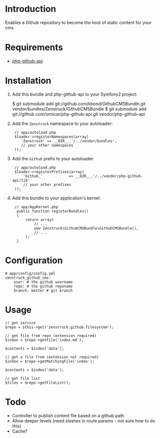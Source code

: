 # Introduction

Enables a Github repository to become the host of static content for your cms.

# Requirements

* [php-github-api](https://github.com/ornicar/php-github-api)

# Installation

1. Add this bundle and php-github-api to your Symfony2 project:

    $ git submodule add git://github.com/kbond/GithubCMSBundle.git vendor/bundles/Zenstruck/GithubCMSBundle
    $ git submodule add git://github.com/ornicar/php-github-api.git vendor/php-github-api

2. Add the ``Zenstruck`` namespace to your autoloader:

        // app/autoload.php
        $loader->registerNamespaces(array(
           'Zenstruck' => __DIR__.'/../vendor/bundles',
           // your other namespaces
        ));

3. Add the ``Github`` prefix to your autoloader:

        // app/autoload.php
        $loader->registerPrefixes(array(
            'Github_'            => __DIR__.'/../vendor/php-github-api/lib'
            // your other prefixes
        ));

4. Add this bundle to your application's kernel:

        // app/AppKernel.php
         public function registerBundles()
         {
             return array(
                 // ...
                 new Zenstruck\GithubCMSBundle\GithubCMSBundle(),
                 // ...
             );
         }

# Configuration

    # app/config/config.yml
    zenstruck_github_cms:
        user: # the github username
        repo: # the github reponame
        branch: master # git branch

# Usage
    
    // get service
    $repo = $this->get('zenstruck.github.filesystem');

    // get file from repo (extension required)
    $index = $repo->getFile('index.md');

    $contents = $index['data'];

    // get a file from (extension not required)
    $index = $repo->getMatchingFile('index');

    $contents = $index['data'];

    // get file list
    $files = $repo->getFileList();

# Todo

* Controller to publish content file based on a github path
* Allow deeper levels (need slashes in route params - not sure how to do this)
* Cache?